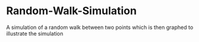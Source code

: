 # Random-Walk-Simulation
A simulation of a random walk between two points which is then graphed to illustrate the simulation
